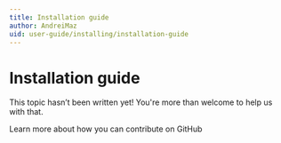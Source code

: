 ```yaml
---
title: Installation guide
author: AndreiMaz
uid: user-guide/installing/installation-guide
---
```

# Installation guide

This topic hasn’t been written yet! You're more than welcome to help us with that.

Learn more about how you can contribute on GitHub
